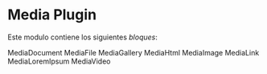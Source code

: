 # Media Plugin

Este modulo contiene los siguientes *bloques*:

MediaDocument
MediaFile
MediaGallery
MediaHtml
MediaImage
MediaLink
MediaLoremIpsum
MediaVideo
